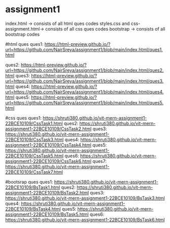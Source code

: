 # assignment1
index.html -> consists of all html ques codes
styles.css and css-assignment.html-> consists of all css ques codes
bootstrap -> consists of all bootstrap codes

#html ques
ques1: https://html-preview.github.io/?url=https://github.com/NairSreya/assignment1/blob/main/index.html/ques1.html

ques2: https://html-preview.github.io/?url=https://github.com/NairSreya/assignment1/blob/main/index.html/ques2.html
ques3: https://html-preview.github.io/?url=https://github.com/NairSreya/assignment1/blob/main/index.html/ques3.html
ques4: https://html-preview.github.io/?url=https://github.com/NairSreya/assignment1/blob/main/index.html/ques4.html
ques5: https://html-preview.github.io/?url=https://github.com/NairSreya/assignment1/blob/main/index.html/ques5.html

#css ques
ques1: https://shruti380.github.io/vit-mern-assignment1-22BCE10109/CssTask1.html
ques2: https://shruti380.github.io/vit-mern-assignment1-22BCE10109/CssTask2.html
ques3: https://shruti380.github.io/vit-mern-assignment1-22BCE10109/CssTask3.html
ques4: https://shruti380.github.io/vit-mern-assignment1-22BCE10109/CssTask4.html
ques5: https://shruti380.github.io/vit-mern-assignment1-22BCE10109/CssTask5.html
ques6: https://shruti380.github.io/vit-mern-assignment1-22BCE10109/CssTask6.html
ques7: https://shruti380.github.io/vit-mern-assignment1-22BCE10109/CssTask7.html

#bootsrap ques
ques1: https://shruti380.github.io/vit-mern-assignment1-22BCE10109/BsTask1.html
ques2: https://shruti380.github.io/vit-mern-assignment1-22BCE10109/BsTask2.html
ques3: https://shruti380.github.io/vit-mern-assignment1-22BCE10109/BsTask3.html
ques4: https://shruti380.github.io/vit-mern-assignment1-22BCE10109/BsTask4.html
ques5: https://shruti380.github.io/vit-mern-assignment1-22BCE10109/BsTask5.html
ques6: https://shruti380.github.io/vit-mern-assignment1-22BCE10109/BsTask6.html
